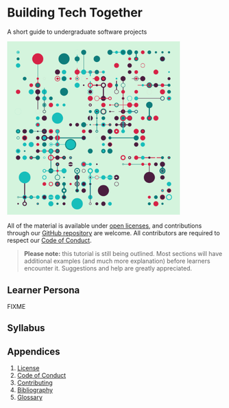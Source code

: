 # Building Tech Together

<p class="subtitle">A short guide to undergraduate software projects</p>

<div class="row" markdown="1">
  <div class="col-4 center">
    <img src="./static/advent_04_224.png" alt="Advent 224 by Danielle Navarro" style="width: 80%">
  </div>
  <div class="col-8" markdown="1">

All of the material is available under [open licenses](./LICENSE.md),
and contributions through our [GitHub repository][repo] are welcome.
All contributors are required to respect our [Code of Conduct](./CODE_OF_CONDUCT.md).

> **Please note:** this tutorial is still being outlined.
> Most sections will have additional examples (and much more explanation)
> before learners encounter it.
> Suggestions and help are greatly appreciated.

  </div>

</div>

## Learner Persona

FIXME

## Syllabus

<div class="chapters" markdown="1">

</div>

##  Appendices

<div class="appendices" markdown="1">

1.  [License](./LICENSE.md)
1.  [Code of Conduct](./CODE_OF_CONDUCT.md)
1.  [Contributing](./CONTRIBUTING.md)
1.  [Bibliography](./bibliography.md)
1.  [Glossary](./glossary.md)

</div>

[repo]: https://github.com/gvwilson/buildtogether.tech
